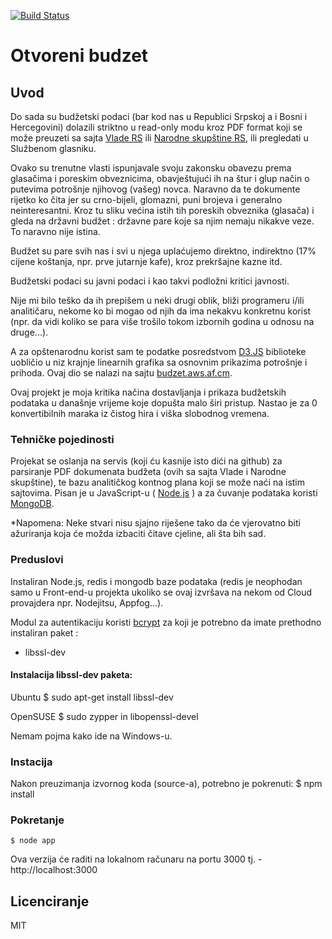 [![Build Status](https://travis-ci.org/nenadg/otvoreni-budzet.png?branch=master)](https://travis-ci.org/nenadg/otvoreni-budzet)

Otvoreni budzet
=============================

## Uvod
Do sada su budžetski podaci (bar kod nas u Republici Srpskoj a i Bosni i Hercegovini) dolazili striktno u read-only modu kroz PDF format koji se može preuzeti sa sajta [Vlade RS](http://www.vladars.net/sr-SP-Cyrl/Vlada/Aktivnosti/Budzet/Pages/Arhiva.aspx) ili [Narodne skupštine RS](http://www.vladars.net/sr-SP-Cyrl/Vlada/Aktivnosti/Budzet/Pages/Arhiva.aspx), ili pregledati u Službenom glasniku. 

Ovako su trenutne vlasti ispunjavale svoju zakonsku obavezu prema glasačima i poreskim obveznicima, obavještujući ih na štur i glup način o putevima potrošnje njihovog (vašeg) novca. Naravno da te dokumente rijetko ko čita jer su crno-bijeli, glomazni, puni brojeva i generalno neinteresantni. Kroz tu sliku većina istih tih poreskih obveznika (glasača) i gleda na državni budžet : državne pare koje sa njim nemaju nikakve veze. To naravno nije istina. 

Budžet su pare svih nas i svi u njega uplaćujemo direktno, indirektno (17% cijene koštanja, npr. prve jutarnje kafe), kroz prekršajne kazne itd.

Budžetski podaci su javni podaci i kao takvi podložni kritici javnosti. 

Nije mi bilo teško da ih prepišem u neki drugi oblik, bliži programeru i/ili analitičaru, nekome ko bi mogao od njih da ima nekakvu konkretnu korist (npr. da vidi koliko se para više trošilo tokom izbornih godina u odnosu na druge...).

A za opštenarodnu korist sam te podatke posredstvom [D3.JS](http://d3js.org/) biblioteke uobličio u niz krajnje linearnih grafika sa osnovnim prikazima potrošnje i prihoda. Ovaj dio se nalazi na sajtu [budzet.aws.af.cm](http://budzet.aws.af.cm/).

Ovaj projekt je moja kritika načina dostavljanja i prikaza budžetskih podataka u današnje vrijeme koje dopušta malo širi pristup. Nastao je za 0 konvertibilnih maraka iz čistog hira i viška slobodnog vremena.

### Tehničke pojedinosti
Projekat se oslanja na servis (koji ću kasnije isto dići na github) za parsiranje PDF dokumenata budžeta (ovih sa sajta Vlade i Narodne skupštine), te bazu analitičkog kontnog plana koji se može naći na istim sajtovima. Pisan je u JavaScript-u ( [Node.js](http://nodejs.org/) ) a za čuvanje podataka koristi [MongoDB](http://www.mongodb.org/).

*Napomena: Neke stvari nisu sjajno riješene tako da će vjerovatno biti ažuriranja koja će možda izbaciti čitave cjeline, ali šta bih sad.


### Preduslovi
Instaliran Node.js, redis i mongodb baze podataka (redis je neophodan samo u Front-end-u projekta ukoliko se ovaj izvršava na nekom od Cloud provajdera npr. Nodejitsu, Appfog...).

Modul za autentikaciju koristi [bcrypt](http://en.wikipedia.org/wiki/Bcrypt) za koji je potrebno da imate prethodno instaliran paket :

- libssl-dev

#### Instalacija libssl-dev paketa:

Ubuntu
$ sudo apt-get install libssl-dev

OpenSUSE
$ sudo zypper in libopenssl-devel

Nemam pojma kako ide na Windows-u.

### Instacija
Nakon preuzimanja izvornog koda (source-a), potrebno je pokrenuti:
    $ npm install
    
### Pokretanje
    $ node app

Ova verzija će raditi na lokalnom računaru na portu 3000 tj. - http://localhost:3000

## Licenciranje

MIT
